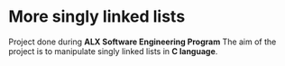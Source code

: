 # More singly linked lists
Project done during **ALX Software Engineering Program**
The aim of the project is to manipulate singly linked lists in **C language**.
